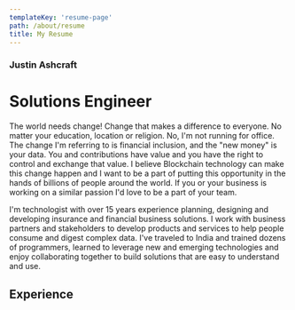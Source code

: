 ```yaml
---
templateKey: 'resume-page'
path: /about/resume
title: My Resume
---
```


### Justin Ashcraft
# Solutions Engineer

The world needs change! Change that makes a difference to everyone. No matter your education, location or religion. No, I'm not running for office. The change I'm referring to is financial inclusion, and the "new money" is your data. You and contributions have value and you have the right to control and exchange that value. I believe Blockchain technology can make this change happen and I want to be a part of putting this opportunity in the hands of billions of people around the world. If you or your business is working on a similar passion I'd love to be a part of your team.

I'm technologist with over 15 years experience planning, designing and developing insurance and financial business solutions. I work with business partners and stakeholders to develop products and services to help people consume and digest complex data. I've traveled to India and trained dozens of programmers, learned to leverage new and emerging technologies and enjoy collaborating together to build solutions that are easy to understand and use.

## Experience
